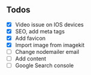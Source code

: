 ## Todos

-  [x] Video issue on IOS devices
-  [x] SEO, add meta tags
-  [x] Add favicon
-  [x] Import image from imagekit
-  [ ] Change nodemailer email
-  [ ] Add content
-  [ ] Google Search console
